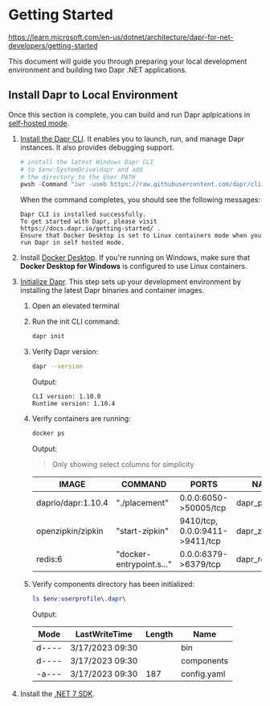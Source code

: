 # Getting Started

https://learn.microsoft.com/en-us/dotnet/architecture/dapr-for-net-developers/getting-started

This document will guide you through preparing your local development environment and building two Dapr .NET applications.

## Install Dapr to Local Environment

Once this section is complete, you can build and run Dapr aplpications in [self-hosted mode](https://docs.dapr.io/operations/hosting/self-hosted/self-hosted-overview/).

1. [Install the Dapr CLI](). It enables you to launch, run, and manage Dapr instances. It also provides debugging support.

    ```PowerShell
    # install the latest Windows Dapr CLI
    # to $env:SystemDrive\dapr and add
    # the directory to the User PATH
    pwsh -Command "iwr -useb https://raw.githubusercontent.com/dapr/cli/master/install/install.ps1 | iex"
    ```

    When the command completes, you should see the following messages:

    ```
    Dapr CLI is installed successfully.
    To get started with Dapr, please visit https://docs.dapr.io/getting-started/ .
    Ensure that Docker Desktop is set to Linux containers mode when you run Dapr in self hosted mode.
    ```

2. Install [Docker Desktop](https://docs.docker.com/get-docker/). If you're running on Windows, make sure that **Docker Desktop for Windows** is configured to use Linux containers.

3. [Initialize Dapr](https://docs.dapr.io/getting-started/install-dapr-selfhost/). This step sets up your development environment by installing the latest Dapr binaries and container images.

    1. Open an elevated terminal

    2. Run the init CLI command:

        ```bash
        dapr init
        ```

    3. Verify Dapr version:

        ```bash
        dapr --version
        ```

        Output:

        ```
        CLI version: 1.10.0
        Runtime version: 1.10.4
        ```

    4. Verify containers are running:

        ```bash
        docker ps
        ```

        Output:

        > Only showing select columns for simplicity
        
        IMAGE | COMMAND | PORTS | NAMES
        ------|---------|-------|-------
        daprio/dapr:1.10.4 | "./placement" | 0.0.0:6050->50005/tcp | dapr_placement
        openzipkin/zipkin | "start-zipkin" | 9410/tcp, 0.0.0:9411->9411/tcp | dapr_zipkin
        redis:6 | "docker-entrypoint.s..." | 0.0.0:6379->6379/tcp | dapr_redis

    5. Verify components directory has been initialized:

        ```PowerShell
        ls $env:userprofile\.dapr\
        ```

        Output:
        
        Mode | LastWriteTime | Length | Name
        -----|---------------|--------|-----
        d---- | 3/17/2023 09:30 | | bin
        d---- | 3/17/2023 09:30 | | components
        -a--- | 3/17/2023 09:30 | 187 | config.yaml

4. Install the [.NET 7 SDK](https://dotnet.microsoft.com/en-us/download/dotnet/7.0).